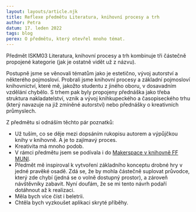 ```yaml
---
layout: layouts/article.njk
title: Reflexe předmětu Literatura, knihovní procesy a trh
author: Petra
datum: 17. leden 2022
tags: blog
perex: O předmětu, který otevřel mnoho témat. 
---
```


Předmět ISKM03 Literatura, knihovní procesy a trh kombinuje tři částečně propojené kategorie (jak je ostatně vidět už z názvu). 

Postupně jsme se věnovali tématům jako je estetično, vývoj autorství a některého pojmosloví. Probrali jsme knihovní procesy a základní pojmosloví knihovnictví, které mě, jakožto studentu z jiného oboru, v dosavadním vzdělání chybělo. S trhem pak byly propojeny přednáška jako třeba struktura nakladatelství, vznik a vývoj knihkupeckého a časopiseckého trhu (který navazuje na již zmíněné autorství) nebo přednášky o kreativních průmyslech. 

Z předmětu si odnáším těchto pár poznatků: 

- Už tuším, co se děje mezi dopsáním rukopisu autorem a výpůjčkou knihy v knihovně. A je to zajímavý proces. 
- Kreativita má mnoho podob. 
- V rámci předmětu jsem se podívala i do [Makerspace v knihovně FF MUNI](/blog/makerspace/).
- Předmět mě inspiroval k vytvoření základního konceptu drobné hry v jedné pravěké osadě. Zdá se, že by mohla částečně suplovat průvodce, který zde chybí (jedná se o volně dostupný prostor), a zároveň návštěvníky zabavit. Nyní doufám, že se mi tento návrh podaří dotáhnout až k realizaci. 
- Měla bych více číst i beletrii. 
- Chtěla bych vyzkoušet aplikaci skryté příběhy. 
